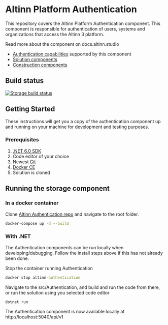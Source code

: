 # Altinn Platform Authentication

This repository covers the Altinn Platform Authentication component. This component is responsible for authentication of users, systems and organizations that access the Altinn 3 platform. 

Read more about the component on docs.altinn.studio

- [Authentication capabilities](https://docs.altinn.studio/technology/architecture/capabilities/runtime/security/authentication/) supported by this component
- [Solution components](https://docs.altinn.studio/technology/architecture/components/application/solution/altinn-platform/authentication/)
- [Construction components](https://docs.altinn.studio/technology/architecture/components/application/construction/altinn-platform/authentication/)


## Build status
[![Storage build status](https://dev.azure.com/brreg/altinn-studio/_apis/build/status/altinn-platform/authentication-master?label=platform/authentication)](https://dev.azure.com/brreg/altinn-studio/_build/latest?definitionId=41)


## Getting Started

These instructions will get you a copy of the authentication component up and running on your machine for development and testing purposes.

### Prerequisites

1. [.NET 6.0 SDK](https://dotnet.microsoft.com/download/dotnet/6.0)
2. Code editor of your choice
3. Newest [Git](https://git-scm.com/downloads)
4. [Docker CE](https://www.docker.com/get-docker)
5. Solution is cloned


## Running the storage component

### In a docker container

Clone [Altinn Authentication repo](https://github.com/Altinn/altinn-authentication) and navigate to the root folder.

```cmd
docker-compose up -d --build
```

### With .NET

The Authentication components can be run locally when developing/debugging. Follow the install steps above if this has not already been done.

Stop the container running Authentication

```cmd
docker stop altinn-authentication
```

Navigate to the src/Authentication, and build and run the code from there, or run the solution using you selected code editor

```cmd
dotnet run
```

The Authentication component is now available locally at http://localhost:5040/api/v1
